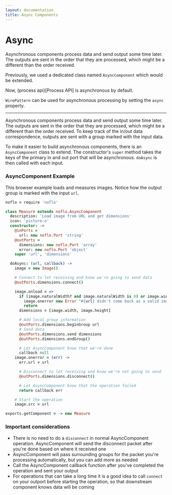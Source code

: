 ```yaml
---
layout: documentation
title: Async Components
---
```


# Async
Asynchronous components process data and send output some time later. The outputs are sent in the order that they are processed, which might be a different than the order received.

Previously, we used a dedicated class named `AsyncComponent` which would be extended.

Now, (process api)[Process API] is asynchronous by default.

`WirePattern` can be used for asynchronous processing by setting the `async` property.

-----------

<!-- This part seems duplication of the above, are we going to ditch this off
and only point people to Process API or WirePattern? -->

Asynchronous components process data and send output some time later. The outputs are sent in the order that they are processed, which might be a different than the order received. To keep track of the in/out data correspondence, outputs are sent with a group marked with the input data.

To make it easier to build asynchronous components, there is an `AsyncComponent` class to extend. The constructor's `super` method takes the keys of the primary in and out port that will be asynchronous. `doAsync` is then called with each input.

### AsyncComponent Example

This browser example loads and measures images. Notice how the output group is marked with the input `url`.

```coffeescript
noflo = require 'noflo'

class Measure extends noflo.AsyncComponent
  description: 'Load image from URL and get dimensions'
  icon: 'picture-o'
  constructor: ->
    @inPorts =
      url: new noflo.Port 'string'
    @outPorts =
      dimensions: new noflo.Port 'array'
      error: new noflo.Port 'object'
    super 'url', 'dimensions'

  doAsync: (url, callback) ->
    image = new Image()

    # Connect to let receiving end know we're going to send data
    @outPorts.dimensions.connect()

    image.onload = =>
      if (image.naturalWidth? and image.naturalWidth is 0) or image.width is 0
        image.onerror new Error "#{url} didn't come back as a valid image."
        return
      dimensions = [image.width, image.height]

      # Add local group information
      @outPorts.dimensions.beginGroup url
      # Send data
      @outPorts.dimensions.send dimensions
      @outPorts.dimensions.endGroup()

      # Let AsyncComponent know that we're done
      callback null
    image.onerror = (err) ->
      err.url = url

      # Disconnect to let receiving end know we're not going to send
      @outPorts.dimensions.disconnect()

      # Let AsyncComponent know that the operation failed
      return callback err

    # Start the operation
    image.src = url

exports.getComponent = -> new Measure
```

### Important considerations

* There is no need to do a `disconnect` in normal AsyncComponent operation. AsyncComponent will send the disconnect packet after you're done based on where it received one
* AsyncComponent will pass surrounding groups for the packet you're processing automatically, but you can add more as needed
* Call the AsyncComponent callback function after you've completed the operation and sent your output
* For operations that can take a long time it is a good idea to call `connect` on your outport before starting the operation, so that downstream component knows data will be coming
